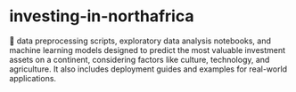 # investing-in-northafrica
🌌 data preprocessing scripts, exploratory data analysis notebooks, and machine learning models designed to predict the most valuable investment assets on a continent, considering factors like culture, technology, and agriculture. It also includes deployment guides and examples for real-world applications.
